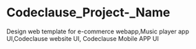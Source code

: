 # Codeclause_Project-_Name
Design web template for e-commerce webapp,Music player app UI,Codeclause website UI, Codeclause Mobile APP UI
